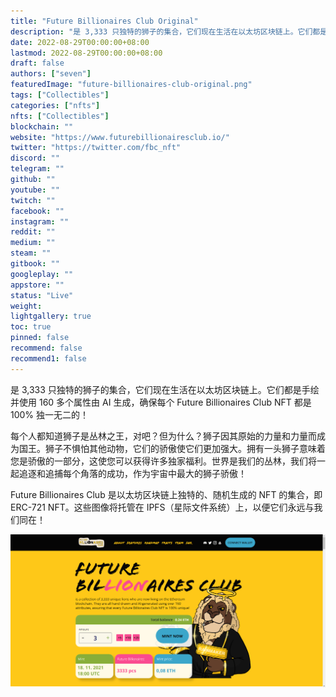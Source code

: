 ```yaml
---
title: "Future Billionaires Club Original"
description: "是 3,333 只独特的狮子的集合，它们现在生活在以太坊区块链上。它们都是手绘并使用 160 多个属性由 AI 生成，确保每个 Future Billionaires Club NFT 都是 100% 独一无二的！"
date: 2022-08-29T00:00:00+08:00
lastmod: 2022-08-29T00:00:00+08:00
draft: false
authors: ["seven"]
featuredImage: "future-billionaires-club-original.png"
tags: ["Collectibles"]
categories: ["nfts"]
nfts: ["Collectibles"]
blockchain: ""
website: "https://www.futurebillionairesclub.io/"
twitter: "https://twitter.com/fbc_nft"
discord: ""
telegram: ""
github: ""
youtube: ""
twitch: ""
facebook: ""
instagram: ""
reddit: ""
medium: ""
steam: ""
gitbook: ""
googleplay: ""
appstore: ""
status: "Live"
weight: 
lightgallery: true
toc: true
pinned: false
recommend: false
recommend1: false
---
```

是 3,333 只独特的狮子的集合，它们现在生活在以太坊区块链上。它们都是手绘并使用 160 多个属性由 AI 生成，确保每个 Future Billionaires Club NFT 都是 100% 独一无二的！

每个人都知道狮子是丛林之王，对吧？但为什么？狮子因其原始的力量和力量而成为国王。狮子不惧怕其他动物，它们的骄傲使它们更加强大。拥有一头狮子意味着您是骄傲的一部分，这使您可以获得许多独家福利。世界是我们的丛林，我们将一起追逐和追捕每个角落的成功，作为宇宙中最大的狮子骄傲！

Future Billionaires Club 是以太坊区块链上独特的、随机生成的 NFT 的集合，即 ERC-721 NFT。这些图像将托管在 IPFS（星际文件系统）上，以便它们永远与我们同在！

![nft](1661748434022.png)